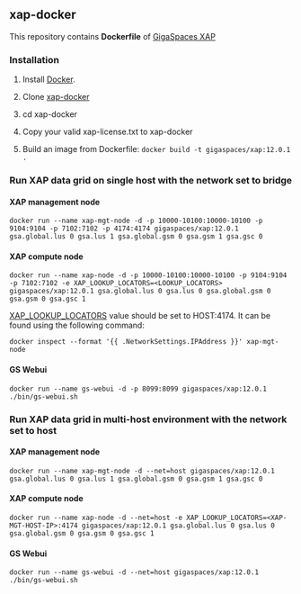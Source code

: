 ## xap-docker

This repository contains **Dockerfile** of [GigaSpaces XAP](http://www.gigaspaces.com/xap-real-time-transaction-processing/overview)

### Installation

1. Install [Docker](https://www.docker.com/).

2. Clone [xap-docker](https://github.com/xap/xap-docker.git)

3. cd xap-docker 

4. Copy your valid xap-license.txt to xap-docker 

5. Build an image from Dockerfile: `docker build -t gigaspaces/xap:12.0.1 .`


### Run XAP data grid on single host with the network set to bridge 

#### XAP management node

    docker run --name xap-mgt-node -d -p 10000-10100:10000-10100 -p 9104:9104 -p 7102:7102 -p 4174:4174 gigaspaces/xap:12.0.1 gsa.global.lus 0 gsa.lus 1 gsa.global.gsm 0 gsa.gsm 1 gsa.gsc 0


#### XAP compute node

    docker run --name xap-node -d -p 10000-10100:10000-10100 -p 9104:9104 -p 7102:7102 -e XAP_LOOKUP_LOCATORS=<LOOKUP_LOCATORS> gigaspaces/xap:12.0.1 gsa.global.lus 0 gsa.lus 0 gsa.global.gsm 0 gsa.gsm 0 gsa.gsc 1

[XAP_LOOKUP_LOCATORS](http://docs.gigaspaces.com/xap120adm/network-unicast-discovery.html) value should be set to HOST:4174. It can be found using the following command:

    docker inspect --format '{{ .NetworkSettings.IPAddress }}' xap-mgt-node
 
#### GS Webui

    docker run --name gs-webui -d -p 8099:8099 gigaspaces/xap:12.0.1 ./bin/gs-webui.sh
    
### Run XAP data grid in multi-host environment with the network set to host 

#### XAP management node

    docker run --name xap-mgt-node -d --net=host gigaspaces/xap:12.0.1 gsa.global.lus 0 gsa.lus 1 gsa.global.gsm 0 gsa.gsm 1 gsa.gsc 0

#### XAP compute node

    docker run --name xap-node -d --net=host -e XAP_LOOKUP_LOCATORS=<XAP-MGT-HOST-IP>:4174 gigaspaces/xap:12.0.1 gsa.global.lus 0 gsa.lus 0 gsa.global.gsm 0 gsa.gsm 0 gsa.gsc 1
 
#### GS Webui

    docker run --name gs-webui -d --net=host gigaspaces/xap:12.0.1 ./bin/gs-webui.sh